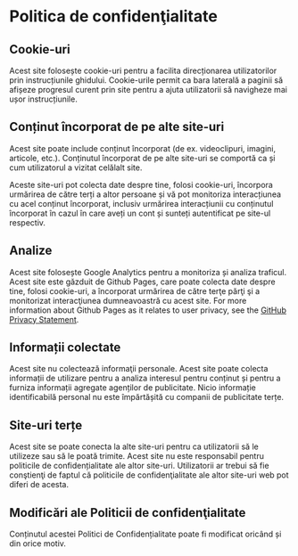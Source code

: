 # Politica de confidenţialitate

## Cookie-uri

Acest site folosește cookie-uri pentru a facilita direcționarea utilizatorilor prin instrucțiunile ghidului. Cookie-urile permit ca bara laterală a paginii să afișeze progresul curent prin site pentru a ajuta utilizatorii să navigheze mai ușor instrucțiunile.

## Conținut încorporat de pe alte site-uri

Acest site poate include conținut încorporat (de ex. videoclipuri, imagini, articole, etc.). Conținutul încorporat de pe alte site-uri se comportă ca și cum utilizatorul a vizitat celălalt site.

Aceste site-uri pot colecta date despre tine, folosi cookie-uri, încorpora urmărirea de către terți a altor persoane și vă pot monitoriza interacțiunea cu acel conținut încorporat, inclusiv urmărirea interacțiunii cu conținutul încorporat în cazul în care aveți un cont și sunteți autentificat pe site-ul respectiv.

## Analize

Acest site folosește Google Analytics pentru a monitoriza și analiza traficul. Acest site este găzduit de Github Pages, care poate colecta date despre tine, folosi cookie-uri, a încorporat urmărirea de către terţe părţi şi a monitorizat interacţiunea dumneavoastră cu acest site. For more information about Github Pages as it relates to user privacy, see the [GitHub Privacy Statement](https://help.github.com/en/articles/github-privacy-statement).

## Informații colectate

Acest site nu colectează informaţii personale. Acest site poate colecta informații de utilizare pentru a analiza interesul pentru conținut și pentru a furniza informații agregate agenților de publicitate. Nicio informație identificabilă personal nu este împărtășită cu companii de publicitate terțe.

## Site-uri terțe

Acest site se poate conecta la alte site-uri pentru ca utilizatorii să le utilizeze sau să le poată trimite. Acest site nu este responsabil pentru politicile de confidențialitate ale altor site-uri. Utilizatorii ar trebui să fie conştienţi de faptul că politicile de confidenţialitate ale altor site-uri web pot diferi de acesta.

## Modificări ale Politicii de confidenţialitate

Conținutul acestei Politici de Confidențialitate poate fi modificat oricând și din orice motiv.
